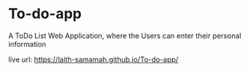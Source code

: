 # To-do-app
A ToDo List Web Application, where the Users can enter their personal information

 live url: https://laith-samamah.github.io/To-do-app/